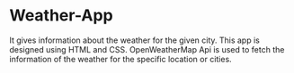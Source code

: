 # Weather-App
It gives information about the weather for the given city.
This app is designed using HTML and CSS. OpenWeatherMap Api is used to fetch the information of the weather for the specific location or cities.
